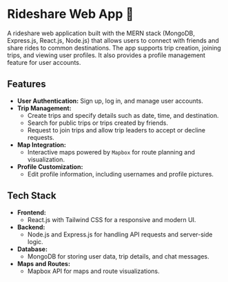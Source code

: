 # Rideshare Web App 🚗

A rideshare web application built with the MERN stack (MongoDB, Express.js, React.js, Node.js) that allows users to connect with friends and share rides to common destinations. The app supports trip creation, joining trips, and viewing user profiles. It also provides a profile management feature for user accounts.

## Features
- **User Authentication:** Sign up, log in, and manage user accounts.
- **Trip Management:**
  - Create trips and specify details such as date, time, and destination.
  - Search for public trips or trips created by friends.
  - Request to join trips and allow trip leaders to accept or decline requests.
- **Map Integration:**
  - Interactive maps powered by `Mapbox` for route planning and visualization.
- **Profile Customization:**
  - Edit profile information, including usernames and profile pictures.

## Tech Stack
- **Frontend:**
  - React.js with Tailwind CSS for a responsive and modern UI.
- **Backend:**
  - Node.js and Express.js for handling API requests and server-side logic.
- **Database:**
  - MongoDB for storing user data, trip details, and chat messages.
- **Maps and Routes:**
  - Mapbox API for maps and route visualizations.